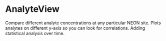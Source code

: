 # AnalyteView
Compare different analyte concentrations at any particular NEON site. Plots analytes on different y-axis so you can look for correlations. Adding statistical analysis over time.
